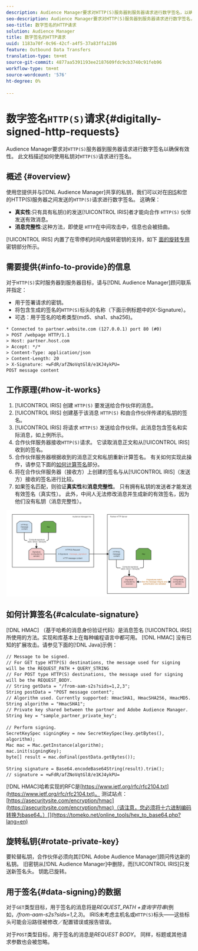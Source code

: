 ```yaml
---
description: Audience Manager要求对HTTP(S)服务器到服务器请求进行数字签名，以确保有效性。 本文档介绍如何使用私钥对HTTP请求进行签名。
seo-description: Audience Manager要求对HTTP(S)服务器到服务器请求进行数字签名，以确保有效性。 本文档介绍如何使用私钥对HTTP请求进行签名。
seo-title: 数字签名的HTTP请求
solution: Audience Manager
title: 数字签名的HTTP请求
uuid: 1183a70f-0c96-42cf-a4f5-37a83ffa1286
feature: Outbound Data Transfers
translation-type: tm+mt
source-git-commit: 4877aa5391193ee2187609fdc9cb3740c91feb96
workflow-type: tm+mt
source-wordcount: '576'
ht-degree: 0%

---
```



# 数字签名`HTTP(S)`请求{#digitally-signed-http-requests}

Audience Manager要求对`HTTP(S)`服务器到服务器请求进行数字签名以确保有效性。 此文档描述如何使用私钥对`HTTP(S)`请求进行签名。

## 概述 {#overview}

<!-- digitally_signed_http_requests.xml -->

使用您提供并与[!DNL Audience Manager]共享的私钥，我们可以对在[IRIS](../../../reference/system-components/components-data-action.md#iris)和您的HTTP(S)服务器之间发送的`HTTP(S)`请求进行数字签名。 这确保：

* **真实性**:只有具有私钥()的发送[!UICONTROL IRIS]者才能向合作 `HTTP(S)` 伙伴发送有效消息。
* **消息完整性**:这种方法，即使是 `HTTP`在中间攻击中，信息也会被扭曲。

[!UICONTROL IRIS] 内置了在零停机时间内旋转密钥的支持，如下 [面的旋转专用](../../../integration/receiving-audience-data/real-time-outbound-transfers/digitally-signed-http-requests.md#rotate-private-key) 密钥部分所示。

## 需要提供{#info-to-provide}的信息

对于`HTTP(S)`实时服务器到服务器目标，请与[!DNL Audience Manager]顾问联系并指定：

* 用于签署请求的密钥。
* 将包含生成的签名的`HTTP(S)`标头的名称（下面示例标题中的X-Signature）。
* 可选：用于签名的哈希类型(md5、sha1、sha256)。

```
* Connected to partner.website.com (127.0.0.1) port 80 (#0)
> POST /webpage HTTP/1.1
> Host: partner.host.com
> Accept: */*
> Content-Type: application/json
> Content-Length: 20
> X-Signature: +wFdR/afZNoVqtGl8/e1KJ4ykPU=
POST message content
```

## 工作原理{#how-it-works}

1. [!UICONTROL IRIS] 创建 `HTTP(S)` 要发送给合作伙伴的消息。
1. [!UICONTROL IRIS] 创建基于该消息 `HTTP(S)` 和由合作伙伴传递的私钥的签名。
1. [!UICONTROL IRIS] 将请求 `HTTP(S)` 发送给合作伙伴。此消息包含签名和实际消息，如上例所示。
1. 合作伙伴服务器接收`HTTP(S)`请求。 它读取消息正文和从[!UICONTROL IRIS]收到的签名。
1. 合作伙伴服务器根据收到的消息正文和私钥重新计算签名。 有关如何实现此操作，请参见下面的[如何计算签名](../../../integration/receiving-audience-data/real-time-outbound-transfers/digitally-signed-http-requests.md#calculate-signature)部分。
1. 将在合作伙伴服务器（接收方）上创建的签名与从[!UICONTROL IRIS]（发送方）接收的签名进行比较。
1. 如果签名匹配，则验证&#x200B;**真实性**&#x200B;和&#x200B;**消息完整性**。 只有拥有私钥的发送者才能发送有效签名（真实性）。 此外，中间人无法修改消息并生成新的有效签名，因为他们没有私钥（消息完整性）。

![](assets/iris-digitally-sign-http-request.png)

## 如何计算签名{#calculate-signature}

[!DNL HMAC] （基于哈希的消息身份验证代码）是消息签名 [!UICONTROL IRIS] 所使用的方法。实现和库基本上在每种编程语言中都可用。 [!DNL HMAC] 没有已知的扩展攻击。请参见下面的[!DNL Java]示例：

```
// Message to be signed.
// For GET type HTTP(S) destinations, the message used for signing will be the REQUEST_PATH + QUERY_STRING
// For POST type HTTP(S) destinations, the message used for signing will be the REQUEST_BODY.
// String getData = "/from-aam-s2s?sids=1,2,3";
String postData = "POST message content";
// Algorithm used. Currently supported: HmacSHA1, HmacSHA256, HmacMD5.
String algorithm = "HmacSHA1";
// Private key shared between the partner and Adobe Audience Manager.
String key = "sample_partner_private_key";
  
// Perform signing.
SecretKeySpec signingKey = new SecretKeySpec(key.getBytes(), algorithm);
Mac mac = Mac.getInstance(algorithm);
mac.init(signingKey);
byte[] result = mac.doFinal(postData.getBytes());
  
String signature = Base64.encodeBase64String(result).trim(); 
// signature = +wFdR/afZNoVqtGl8/e1KJ4ykPU=
```

[!DNL HMAC]哈希实现的RFC是[https://www.ietf.org/rfc/rfc2104.txt](https://www.ietf.org/rfc/rfc2104.txt)。 测试站点：[https://asecuritysite.com/encryption/hmac](https://asecuritysite.com/encryption/hmac)（请注意，您必须将十六进制编码转换为base64。）[](https://tomeko.net/online_tools/hex_to_base64.php?lang=en)

## 旋转私钥{#rotate-private-key}

要轮替私钥，合作伙伴必须向其[!DNL Adobe Audience Manager]顾问传达新的私钥。 旧密钥从[!DNL Audience Manager]中删除，而[!UICONTROL IRIS]只发送新签名头。 钥匙已旋转。

## 用于签名{#data-signing}的数据

对于`GET`类型目标，用于签名的消息将是&#x200B;*REQUEST_PATH +查询字符串*(例如，*/from-aam-s2s?sids=1,2,3*)。 IRIS未考虑主机名或`HTTP(S)`标头——这些标头可能会沿路径被修改／配置错误或报告错误。

对于`POST`类型目标，用于签名的消息是&#x200B;*REQUEST BODY*。 同样，标题或其他请求参数也会被忽略。
